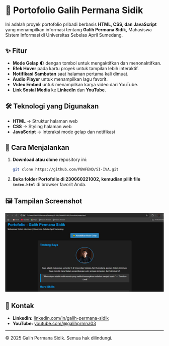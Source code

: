 # 📌 Portofolio Galih Permana Sidik

Ini adalah proyek portofolio pribadi berbasis **HTML, CSS, dan JavaScript** yang menampilkan informasi tentang **Galih Permana Sidik**, Mahasiswa Sistem Informasi di Universitas Sebelas April Sumedang.

## ✨ Fitur
- **Mode Gelap** 🌓 dengan tombol untuk mengaktifkan dan menonaktifkan.
- **Efek Hover** pada kartu proyek untuk tampilan lebih interaktif.
- **Notifikasi Sambutan** saat halaman pertama kali dimuat.
- **Audio Player** untuk menampilkan lagu favorit.
- **Video Embed** untuk menampilkan karya video dari YouTube.
- **Link Sosial Media** ke **LinkedIn** dan **YouTube**.

## 🛠️ Teknologi yang Digunakan
- **HTML** → Struktur halaman web
- **CSS** → Styling halaman web
- **JavaScript** → Interaksi mode gelap dan notifikasi

## 🚀 Cara Menjalankan
1. **Download atau clone** repository ini:
   ```bash
   git clone https://github.com/PBWFEND/SI-IVA.git
   ```
2. **Buka folder Portofolio di 230660221002, kemudian pilih file `index.html`** di browser favorit Anda.

## 🖼️ Tampilan Screenshot
![Screenshot Portofolio](https://github.com/230660221002/SI-IVA/blob/main/230660221002/Portofolio/Preview_Portofolio.jpg)

## 📌 Kontak
- **LinkedIn:** [linkedin.com/in/galih-permana-sidik](https://www.linkedin.com/in/galih-permana-sidik/)
- **YouTube:** [youtube.com/@galihprmna03](https://www.youtube.com/@galihprmna03)

---

© 2025 Galih Permana Sidik. Semua hak dilindungi.

